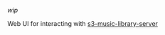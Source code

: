 _wip_

Web UI for interacting with [s3-music-library-server](https://github.com/harwoodjp/s3-music-library-server)

